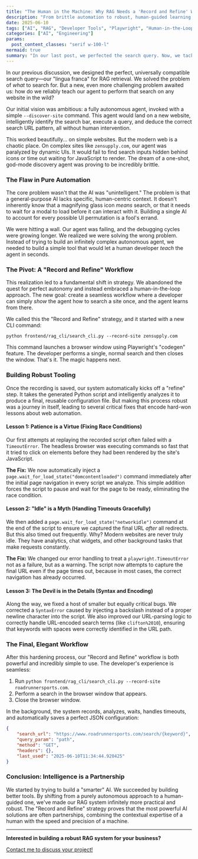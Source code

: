 ```yaml
---
title: "The Human in the Machine: Why RAG Needs a 'Record and Refine' Workflow"
description: "From brittle automation to robust, human-guided learning. How we built a developer tool that teaches our RAG agent to search any site, overcoming the limits of pure AI."
date: 2025-06-10
tags: ["AI", "RAG", "Developer Tools", "Playwright", "Human-in-the-Loop"]
categories: ["AI", "Engineering"]
params:
  post_content_classes: "serif w-100-l"
mermaid: true
summary: "In our last post, we perfected the search query. Now, we tackle a harder problem: teaching an AI to use it. This is the story of why our fully autonomous agent failed, and how we built a 'Record and Refine' workflow to make it truly powerful."
---
```


In our previous discussion, we designed the perfect, universally compatible search query—our "lingua franca" for RAG retrieval. We solved the problem of *what* to search for. But a new, even more challenging problem awaited us: how do we reliably teach our agent to perform that search on any website in the wild?

Our initial vision was ambitious: a fully autonomous agent, invoked with a simple `--discover-site` command. This agent would land on a new website, intelligently identify the search bar, execute a query, and deduce the correct search URL pattern, all without human intervention.

This worked beautifully... on simple websites. But the modern web is a chaotic place. On complex sites like `zensupply.com`, our agent was paralyzed by dynamic UIs. It would fail to find search inputs hidden behind icons or time out waiting for JavaScript to render. The dream of a one-shot, god-mode discovery agent was proving to be incredibly brittle.

### The Flaw in Pure Automation

The core problem wasn't that the AI was "unintelligent." The problem is that a general-purpose AI lacks specific, human-centric context. It doesn't inherently know that a magnifying glass icon *means* search, or that it needs to wait for a modal to load before it can interact with it. Building a single AI to account for every possible UI permutation is a fool's errand.

We were hitting a wall. Our agent was failing, and the debugging cycles were growing longer. We realized we were solving the wrong problem. Instead of trying to build an infinitely complex autonomous agent, we needed to build a simple tool that would let a human developer *teach* the agent in seconds.

### The Pivot: A "Record and Refine" Workflow

This realization led to a fundamental shift in strategy. We abandoned the quest for perfect autonomy and instead embraced a human-in-the-loop approach. The new goal: create a seamless workflow where a developer can simply *show* the agent how to search a site once, and the agent learns from there.

We called this the "Record and Refine" strategy, and it started with a new CLI command:

`python frontend/rag_cli/search_cli.py --record-site zensupply.com`

This command launches a browser window using Playwright's "codegen" feature. The developer performs a single, normal search and then closes the window. That's it. The magic happens next.

### Building Robust Tooling

Once the recording is saved, our system automatically kicks off a "refine" step. It takes the generated Python script and intelligently analyzes it to produce a final, reusable configuration file. But making this process robust was a journey in itself, leading to several critical fixes that encode hard-won lessons about web automation.

#### Lesson 1: Patience is a Virtue (Fixing Race Conditions)

Our first attempts at replaying the recorded script often failed with a `TimeoutError`. The headless browser was executing commands so fast that it tried to click on elements before they had been rendered by the site's JavaScript.

**The Fix:** We now automatically inject a `page.wait_for_load_state("domcontentloaded")` command immediately after the initial page navigation in every script we analyze. This simple addition forces the script to pause and wait for the page to be ready, eliminating the race condition.

#### Lesson 2: "Idle" is a Myth (Handling Timeouts Gracefully)

We then added a `page.wait_for_load_state("networkidle")` command at the end of the script to ensure we captured the final URL *after* all redirects. But this also timed out frequently. Why? Modern websites are never truly idle. They have analytics, chat widgets, and other background tasks that make requests constantly.

**The Fix:** We changed our error handling to treat a `playwright.TimeoutError` not as a failure, but as a warning. The script now attempts to capture the final URL even if the page times out, because in most cases, the correct navigation has already occurred.

#### Lesson 3: The Devil is in the Details (Syntax and Encoding)

Along the way, we fixed a host of smaller but equally critical bugs. We corrected a `SyntaxError` caused by injecting a backslash instead of a proper newline character into the script. We also improved our URL-parsing logic to correctly handle URL-encoded search terms (like `clifton%2010`), ensuring that keywords with spaces were correctly identified in the URL path.

### The Final, Elegant Workflow

After this hardening process, our "Record and Refine" workflow is both powerful and incredibly simple to use. The developer's experience is seamless:

1.  Run `python frontend/rag_cli/search_cli.py --record-site roadrunnersports.com`.
2.  Perform a search in the browser window that appears.
3.  Close the browser window.

In the background, the system records, analyzes, waits, handles timeouts, and automatically saves a perfect JSON configuration:

```json
{
    "search_url": "https://www.roadrunnersports.com/search/{keyword}",
    "query_param": "path",
    "method": "GET",
    "headers": {},
    "last_used": "2025-06-10T11:34:44.920425"
}
```

### Conclusion: Intelligence is a Partnership

We started by trying to build a "smarter" AI. We succeeded by building better tools. By shifting from a purely autonomous approach to a human-guided one, we've made our RAG system infinitely more practical and robust. The "Record and Refine" strategy proves that the most powerful AI solutions are often partnerships, combining the contextual expertise of a human with the speed and precision of a machine.

---

**Interested in building a robust RAG system for your business?**

[Contact me to discuss your project!](/pages/contact/)